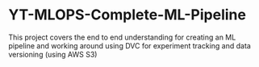 # YT-MLOPS-Complete-ML-Pipeline
This project covers the end to end understanding for creating an ML pipeline and working around using DVC for experiment tracking and data versioning (using AWS S3)
